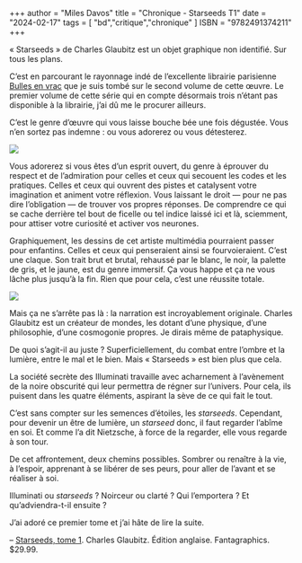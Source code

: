 +++
author = "Miles Davos"
title = "Chronique - Starseeds T1"
date = "2024-02-17"
tags = [
    "bd","critique","chronique"
]
ISBN = "9782491374211"
+++

« Starseeds » de Charles Glaubitz est un objet graphique non identifié. Sur tous les plans.

C’est en parcourant le rayonnage indé de l’excellente librairie parisienne [Bulles en vrac](https://www.canalbd.net/bulles-en-vrac) que je suis tombé sur le second volume de cette œuvre. Le premier volume de cette série qui en compte désormais trois n’étant pas disponible à la librairie, j’ai dû me le procurer ailleurs.

C’est le genre d’œuvre qui vous laisse bouche bée une fois dégustée. Vous n’en sortez pas indemne : ou vous adorerez ou vous détesterez.

![](/images/starseeds-t1-1.jpeg)

Vous adorerez si vous êtes d’un esprit ouvert, du genre à éprouver du respect et de l’admiration pour celles et ceux qui secouent les codes et les pratiques. Celles et ceux qui ouvrent des pistes et catalysent votre imagination et animent votre réflexion. Vous laissant le droit — pour ne pas dire l’obligation — de trouver vos propres réponses. De comprendre ce qui se cache derrière tel bout de ficelle ou tel indice laissé ici et là, sciemment, pour attiser votre curiosité et activer vos neurones.

Graphiquement, les dessins de cet artiste multimédia pourraient passer pour enfantins. Celles et ceux qui penseraient ainsi se fourvoieraient. C’est une claque. Son trait brut et brutal, rehaussé par le blanc, le noir, la palette de gris, et le jaune, est du genre immersif. Ça vous happe et ça ne vous lâche plus jusqu’à la fin. Rien que pour cela, c’est une réussite totale.

![](/images/starseeds-t1-2.jpeg)

Mais ça ne s’arrête pas là : la narration est incroyablement originale. Charles Glaubitz est un créateur de mondes, les dotant d’une physique, d’une philosophie, d’une cosmogonie propres. Je dirais même de pataphysique.

De quoi s’agit-il au juste ? Superficiellement, du combat entre l’ombre et la lumière, entre le mal et le bien. Mais « Starseeds » est bien plus que cela.

La société secrète des Illuminati travaille avec acharnement à l’avènement de la noire obscurité qui leur permettra de régner sur l’univers. Pour cela, ils puisent dans les quatre éléments, aspirant la sève de ce qui fait le tout.

C’est sans compter sur les semences d’étoiles, les *starseeds*. Cependant, pour devenir un être de lumière, un *starseed* donc, il faut regarder l’abîme en soi. Et comme l’a dit Nietzsche, à force de la regarder, elle vous regarde à son tour.

De cet affrontement, deux chemins possibles. Sombrer ou renaître à la vie, à l’espoir, apprenant à se libérer de ses peurs, pour aller de l’avant et se réaliser à soi.

Illuminati ou *starseeds* ? Noirceur ou clarté ? Qui l’emportera ? Et qu’adviendra-t-il ensuite ?

J’ai adoré ce premier tome et j’ai hâte de lire la suite.

–
[Starseeds, tome 1](https://www.fantagraphics.com/products/starseeds). Charles Glaubitz. Édition anglaise. Fantagraphics. $29.99.

